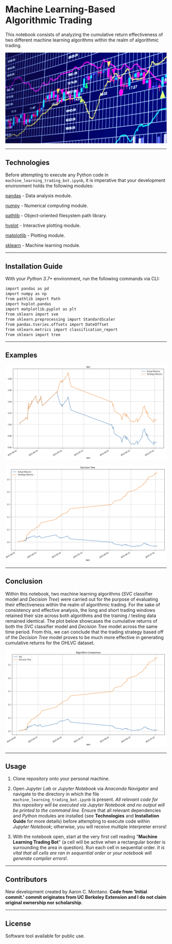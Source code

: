 # Machine Learning-Based Algorithmic Trading

This notebook consists of analyzing the cumulative return effectiveness of two different machine learning algorithms within the realm of algorithmic trading. 

![Algorithmic Trading](./Images/algorithmic_trading.jpeg)

---

## Technologies

Before attempting to execute any Python code in `machine_learning_trading_bot.ipynb`, it is imperative that your development environment holds the following modules:

[pandas](https://pandas.pydata.org/pandas-docs/stable/) - Data analysis module.

[numpy](https://numpy.org/install/) - Numerical computing module.

[pathlib](https://docs.python.org/3/library/pathlib.html) - Object-oriented filesystem path library.

[hvplot](https://hvplot.holoviz.org/) - Interactive plotting module. 

[matplotlib](https://matplotlib.org/) - Plotting module. 

[sklearn](https://sklearn.org/) - Machine learning module.

---

## Installation Guide

With your _Python 3.7+_ environment, run the following commands via CLI:

```
import pandas as pd
import numpy as np
from pathlib import Path
import hvplot.pandas
import matplotlib.pyplot as plt
from sklearn import svm
from sklearn.preprocessing import StandardScaler
from pandas.tseries.offsets import DateOffset
from sklearn.metrics import classification_report
from sklearn import tree
```

---

## Examples

![SVC](./Images/SVC.png)

![Decision Tree](./Images/Decision_Tree.png)

---

## Conclusion

Within this notebook, two machine learning algorithms (_SVC_ classifier model and _Decision Tree_) were carried out for the purpose of evaluating their effectiveness within the realm of algorithmic trading. For the sake of consistency and effective analysis, the long and short trading windows retained their size across both algorithms and the training / testing data remained identical. The plot below showcases the cumulative returns of both the _SVC_ classifier model and _Decision Tree_ model across the same time period. From this, we can conclude that the trading strategy based off of the _Decision Tree_ model proves to be much more effective in generating cumulative returns for the OHLVC dataset. 

![Comparison Plot](./Images/Combined.png)

---

## Usage

1. Clone repository onto your personal machine. 

2. Open _Jupyter Lab_ or _Jupyter Notebook_ via _Anaconda Navigator_ and navigate to the directory in which the file `machine_learning_trading_bot.ipynb` is present. _All relevant code for this repository will be executed via Jupyter Notebook and no output will be printed to the command line_. Ensure that all relevant dependencies and _Python_ modules are installed (see __Technologies__ and __Installation Guide__ for more details) before attempting to execute code within _Jupyter Notebook_; otherwise, you will receive multiple interpreter errors! 

3. With the notebook open, start at the very first cell reading "__Machine Learning Trading Bot__" (a cell will be active when a rectangular border is surrounding the area in question). Run each cell in sequential order. _It is vital that all cells are ran in sequential order or your notebook will generate compiler errors_!. 

---

## Contributors

New development created by Aaron C. Montano. **Code from 'Initial commit.' commit originates from UC Berkeley Extension and I do not claim original ownership nor scholarship**.

---

## License

Software tool available for public use. 

